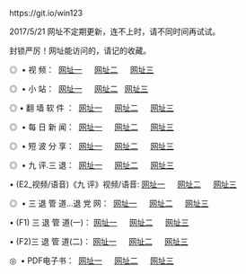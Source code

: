 <p>https://git.io/win123
<p>2017/5/21 网址不定期更新，连不上时，请不同时间再试试。
<p>封锁严厉！网址能访问的，请记的收藏。
<p>◎   • 视 频： 
<a href="http://e.pix2.top/tv/index.html" target="_blank">网址一</a> 　 
<a href="http://e.pix2.top/9018.html" target="_blank">网址二</a> 　 
<a href="http://e.pix2.top/9449.html" target="_blank">网址三</a></p>
<p>◎ </span>  •  小 站：  
<a href="http://e.pix2.top/go/tv4.html" target="_blank">网址一</a> 　 
<a href="http://e.pix2.top/go/tv5.html" target="_blank">网址二</a>   
<a href="http://e.pix2.top/go/tv6.html" target="_blank">网址三</a></p>
<p>◎  • 翻 墙 软 件 ：  
<a href="http://e.pix2.top/ff/index.html" target="_blank">网址一</a> 　 
<a href="http://e.pix2.top/s/read/a1_nd.html" target="_blank">网址二</a> 　 
<a href="http://e.pix2.top/ff/index.html" target="_blank">网址三</a></p>
<p>◎ </span>  • 每 日 新 闻：  
<a href="http://e.pix2.top/day/index.html" target="_blank">网址一</a> 　 
<a href="http://e.pix2.top/day/" target="_blank">网址二</a> 　 
<a href="http://e.pix2.top/day/index.html" target="_blank">网址三</a></p>
<p>◎ </span>  • 短 波 分 享：  
<a href="http://e.pix2.top/h/index.html" target="_blank">网址一</a> 　 
<a href="http://e.pix2.top/h/" target="_blank">网址二</a> 　 
<a href="http://e.pix2.top/h/index.html" target="_blank">网址三</a></p>
<p>◎   • 九 评.三 退：  
<a href="http://e.pix2.top/t/index.html" target="_blank">网址一</a> 　 
<a href="http://e.pix2.top/v2/index.html" target="_blank">网址二</a> 　 
<a href="http://e.pix2.top/tt/index.html" target="_blank">网址三</a> 　</p>
<p>  • (E2_视频/语音)《九 评》视频/语音: 
<a href="http://e.pix2.top/7738.html" target="_blank">网址一</a> 　 
<a href="http://e.pix2.top/7614.html" target="_blank">网址二</a> 　 
<a href="http://e.pix2.top/7633.html" target="_blank">网址三</a></p>
<p>◎   • 三 退 管 道...退 党 网：  
<a href="http://e.pix2.top/go/td1.html" target="_blank">网址一</a> 　 
<a href="http://e.pix2.top/go/td2.html" target="_blank">网址二</a> 　 
<a href="http://e.pix2.top/go/td3.html" target="_blank">网址三</a></p>
<p>  • (F1) 三 退 管 道(一)： 
<a href="http://e.pix2.top/dd/" target="_blank">网址一</a> 　 
<a href="http://e.pix2.top/s/read/a1_tdx.html" target="_blank">网址二</a> 　 
<a href="http://e.pix2.top/dd/" target="_blank">网址三</a></p>
<p>  • (F2)三 退 管 道(二)： 
<a href="http://e.pix2.top/d/" target="_blank">网址一</a> 　 
<a href="http://e.pix2.top/d/" target="_blank">网址二</a> 　 
<a href="http://e.pix2.top/d/" target="_blank">网址三</a></p>
<p>◎   • PDF电子书：  
<a href="http://e.pix2.top/p/" target="_blank">网址一</a> 　 
<a href="http://e.pix2.top/p/" target="_blank">网址二</a> 　 
<a href="http://e.pix2.top/p/" target="_blank">网址三</a></p>
